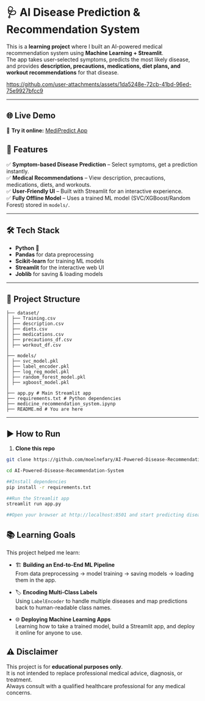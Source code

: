# 🩺 AI Disease Prediction & Recommendation System  

This is a **learning project** where I built an AI-powered medical recommendation system using **Machine Learning + Streamlit**.  
The app takes user-selected symptoms, predicts the most likely disease, and provides **description, precautions, medications, diet plans, and workout recommendations** for that disease.  

https://github.com/user-attachments/assets/1da5248e-72cb-41bd-96ed-75e9927bfcc9 

---
## 🌐 Live Demo  

🔗 **Try it online:** [MediPredict App](https://ai-powered-disease-recommendation-system.streamlit.app/)

## 🚀 Features  
✅ **Symptom-based Disease Prediction** – Select symptoms, get a prediction instantly.  
✅ **Medical Recommendations** – View description, precautions, medications, diets, and workouts.  
✅ **User-Friendly UI** – Built with Streamlit for an interactive experience.  
✅ **Fully Offline Model** – Uses a trained ML model (SVC/XGBoost/Random Forest) stored in `models/`.  

---

## 🛠 Tech Stack  
- **Python** 🐍  
- **Pandas** for data preprocessing  
- **Scikit-learn** for training ML models  
- **Streamlit** for the interactive web UI  
- **Joblib** for saving & loading models  

---

## 📂 Project Structure  
```
├── dataset/
│ ├── Training.csv
│ ├── description.csv
│ ├── diets.csv
│ ├── medications.csv
│ ├── precautions_df.csv
│ ├── workout_df.csv
│
├── models/
│ ├── svc_model.pkl
│ ├── label_encoder.pkl
│ ├── log_reg_model.pkl
│ ├── random_forest_model.pkl
│ ├── xgboost_model.pkl
│
├── app.py # Main Streamlit app
├── requirements.txt # Python dependencies
├── medicine_recommendation_system.ipynp
├── README.md # You are here
```


---

## ▶️ How to Run  

1. **Clone this repo**  
```bash
git clone https://github.com/moelnefary/AI-Powered-Disease-Recommendation-System.git

cd AI-Powered-Disease-Recommendation-System

##Install dependencies
pip install -r requirements.txt

##Run the Streamlit app
streamlit run app.py

##Open your browser at http://localhost:8501 and start predicting diseases!

```

## 📚 Learning Goals  

This project helped me learn:  

- 🏗️ **Building an End-to-End ML Pipeline**  
  From data preprocessing → model training → saving models → loading them in the app.  

- 🏷️ **Encoding Multi-Class Labels**  
  Using `LabelEncoder` to handle multiple diseases and map predictions back to human-readable class names.  

- 🌐 **Deploying Machine Learning Apps**  
  Learning how to take a trained model, build a Streamlit app, and deploy it online for anyone to use.  

## ⚠️ Disclaimer  

This project is for **educational purposes only**.  
It is not intended to replace professional medical advice, diagnosis, or treatment.  
Always consult with a qualified healthcare professional for any medical concerns.  






